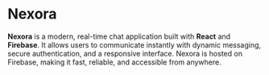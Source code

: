 # Nexora
**Nexora** is a modern, real-time chat application built with **React** and **Firebase**. It allows users to communicate instantly with dynamic messaging, secure authentication, and a responsive interface. Nexora is hosted on Firebase, making it fast, reliable, and accessible from anywhere.

